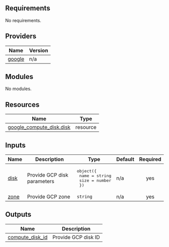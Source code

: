 <!-- BEGIN_TF_DOCS -->
## Requirements

No requirements.

## Providers

| Name | Version |
|------|---------|
| <a name="provider_google"></a> [google](#provider\_google) | n/a |

## Modules

No modules.

## Resources

| Name | Type |
|------|------|
| [google_compute_disk.disk](https://registry.terraform.io/providers/hashicorp/google/latest/docs/resources/compute_disk) | resource |

## Inputs

| Name | Description | Type | Default | Required |
|------|-------------|------|---------|:--------:|
| <a name="input_disk"></a> [disk](#input\_disk) | Provide GCP disk parameters | <pre>object({<br>    name = string<br>    size = number<br>  })</pre> | n/a | yes |
| <a name="input_zone"></a> [zone](#input\_zone) | Provide GCP zone | `string` | n/a | yes |

## Outputs

| Name | Description |
|------|-------------|
| <a name="output_compute_disk_id"></a> [compute\_disk\_id](#output\_compute\_disk\_id) | Provide GCP disk ID |
<!-- END_TF_DOCS -->